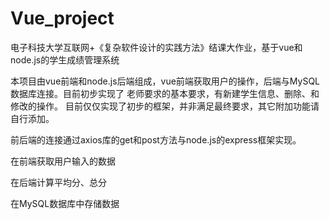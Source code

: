 # Vue_project
电子科技大学互联网+《复杂软件设计的实践方法》结课大作业，基于vue和node.js的学生成绩管理系统

本项目由vue前端和node.js后端组成，vue前端获取用户的操作，后端与MySQL数据库连接。目前初步实现了
老师要求的基本要求，有新建学生信息、删除、和修改的操作。
目前仅仅实现了初步的框架，并非满足最终要求，其它附加功能请自行添加。

前后端的连接通过axios库的get和post方法与node.js的express框架实现。

在前端获取用户输入的数据

在后端计算平均分、总分

在MySQL数据库中存储数据
